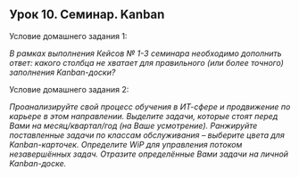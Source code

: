 
## Урок 10. Семинар. Kanban

Условие домашнего задания 1:

*В рамках выполнения Кейсов № 1-3 семинара необходимо дополнить ответ: какого столбца не хватает для правильного (или более точного) заполнения Kanban-доски?*

Условие домашнего задания 2:

*Проанализируйте свой процесс обучения в ИТ-сфере и продвижение по карьере в этом направлении. Выделите задачи, которые стоят перед Вами на месяц/квартал/год (на Ваше усмотрение). Ранжируйте поставленные задачи по классам обслуживания – выберите цвета для Kanban-карточек. Определите WiP для управления потоком незавершённых задач. Отразите определённые Вами задачи на личной Kanban-доске.*
